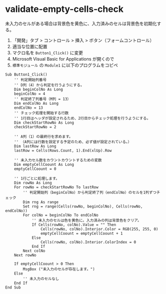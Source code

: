 # validate-empty-cells-check
未入力のセルがある場合は背景色を黄色に、入力済みのセルは背景色を初期化する。

1. 「開発」タブ > コントロール > 挿入 > ボタン（フォームコントロール）
1. 適当な位置に配置
1. マクロ名を `Button1_Click()` に変更
1. Microsoft Visual Basic for Applications が開くので
1. `標準モジュール` の `Module1` に以下のプログラムをコピペ

```vba
Sub Button1_Click()
    '' 判定開始列番号
    '' D列（4）から判定を行うようにする。
    Dim beginColNo As Long
    beginColNo = 4
    '' 判定終了列番号（M列 = 13）
    Dim endColNo As Long
    endColNo = 13
    '' チェック処理を開始する行数
    '' 1行目はヘッダが設定されるため、2行目からチェック処理を行うようにする。
    Dim checkStartRowNo As Long
    checkStartRowNo = 2
    
    '' A列（1）の最終行を求めます。
    '' （A列には行数を設定する予定のため、必ず値が設定されている。）
    Dim lastRow As Long
    lastRow = Cells(Rows.Count, 1).End(xlUp).Row
    
    '' 未入力セル数をカウントカウントするための変数
    Dim emptyCellCoount As Long
    emptyCellCoount = 0
    
    '' 1行ごとに処理します。
    Dim rowNo As Long
    For rowNo = checkStartRowNo To lastRow
        '' 判定開始列（beginColNo）から判定終了列（endColNo）のセルを1列ずつチェック
        Dim rng As range
        Set rng = range(Cells(rowNo, beginColNo), Cells(rowNo, endColNo))
        For colNo = beginColNo To endColNo
            '' 未入力のセルは色を黄色に。入力済みの列は背景色をクリア。
            If Cells(rowNo, colNo).Value = "" Then
                Cells(rowNo, colNo).Interior.Color = RGB(255, 255, 0)
                emptyCellCoount = emptyCellCoount + 1
            Else
                Cells(rowNo, colNo).Interior.ColorIndex = 0
            End If
        Next colNo
    Next rowNo
    
    If emptyCellCoount > 0 Then
        MsgBox ("未入力のセルが存在します。")
    Else
        '' 未入力のセルなし
    End If
End Sub
```
